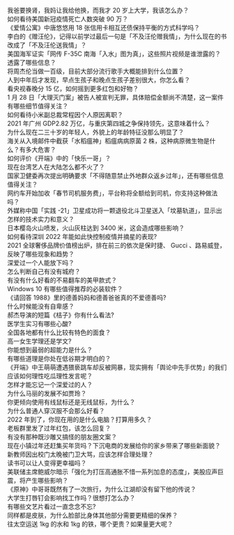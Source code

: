 我爸要换肾，我妈让我给他换，而我才 20 岁上大学，我该怎么办？  
如何看待美国新冠疫情死亡人数突破 90 万？  
《爱情公寓》中唐悠悠用 18 张信用卡相互还债保持平衡的方式科学吗？  
李白的《赠汪伦》，记得以前学过最后一句是「不及汪伦赠我情」，为什么现在的书改成了「不及汪伦送我情」？  
美国海军证实「网传 F-35C 南海「入水」图为真」，这些照片视频是谁泄露的？透露了哪些信息？  
将周杰伦当做一百级，目前大部分流行歌手大概能排到什么位置？  
人到中年后才发现，早点生孩子和晚点生孩子差别很大，你怎么看？  
看央视春晚分 15 亿，如何摇到更多红包和好物？  
1 月 28 日「大理灭门案」被告人被宣判无罪，具体赔偿金额尚不清楚，这一案件有哪些细节值得关注？  
如何看待小米副总裁常程因个人原因离职？  
2021 年广州 GDP2.82 万亿，与重庆第四城之争保持领先，这意味着什么？  
为什么现在二三十岁的年轻人，外貌上的年龄特征没那么明显了？  
海关从入境邮件中截获「水稻瘟神」稻瘟病病原菌 2 株，这种病原微生物是什么？有多大危害？  
如何评价《开端》中的「快乐一哥」？  
现在台湾艺人在大陆怎么都不火了？  
国家卫健委再次提出明确要求「不得随意禁止外地群众返乡过年」，还有哪些信息值得关注？  
网约车开始加收「春节司机服务费」，平台称将全额给到司机，你支持这种做法吗？  
外媒称中国「实践 -21」卫星成功将一颗退役北斗卫星送入「坟墓轨道」，显示出怎样的技术实力和意义？  
日本樱岛火山喷发，火山灰柱达到 3400 米，这会造成哪些影响？  
如何看待深圳 2022 年能如此快控制疫情并摘星的表现?  
2021 全球奢侈品牌价值榜出炉，排在前三的依次是保时捷、 Gucci 、路易威登，反映了哪些现象和趋势？  
深爱过一个人能放下吗？  
怎么判断自己有没有城府？  
有没有什么好看的不易翻车的美甲款式？  
Windows 10 有哪些值得推荐的必装软件？  
《请回答 1988》里的德善妈妈和德善爸爸真的不爱德善吗?  
什么时候能没有自卑感？  
郝杰导演的短篇《桔子》你有什么看法?  
医学生实习有哪些心酸?  
全国各地都有什么比较有特色的面食？  
高一女生学理还是学文?  
你能想到最弱的超能力是什么？  
有哪些道理是你处在低谷期才明白的？  
《开端》中王萌萌遭遇猥亵跳车却反被网暴，现实拥有「舆论中先手优势」的我们应该如何理性吃瓜理性发言呢？  
怎样才能忘记一个深爱过的人？  
为什么马丽的发展不如贾玲？  
你更倾向使用有线鼠标还是无线鼠标，为什么？  
为什么普通人穿汉服不会那么好看？  
2022 年到了，你现在用的是什么电脑？打算用多久？  
老板群里发了过年红包，该怎么回复？  
有没有那种既沙雕又搞怪的朋友圈文案？  
现在小镇过年还赶集买年货吗？下沉电商的发展给你的家乡带来了哪些新面貌？  
新教师因出校门太晚被门卫大骂，应该怎样合理处理？  
读书可以让人变得更幸福吗？  
美联储主席鲍威尔暗示「强化为打压高通胀不惜一系列加息的态度」，美股应声巨震，将产生哪些影响？  
《原神》中哥哥既然有了一次旅行，为什么江湖却没有留下他的传说？  
大学生打唇钉会影响找工作吗？很想打怎么办？  
有哪些文艺片看过一直念念不忘?  
同样都是皮肤，为什么脸部比身体其他部分需要更精细的保养？  
往太空运送 1kg 的水和 1kg 的铁，哪个更贵？如果量更大呢？  
